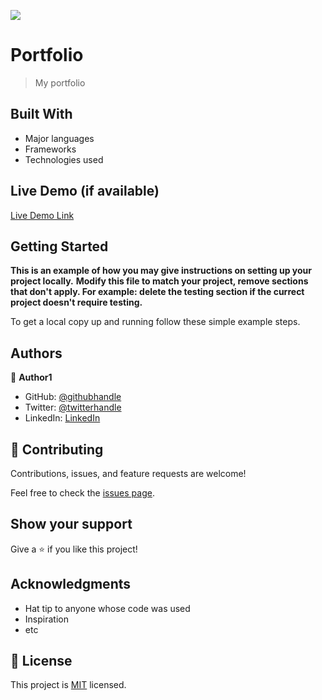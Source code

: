 ![](https://img.shields.io/badge/Microverse-blueviolet)

# Portfolio

> My portfolio


## Built With

- Major languages
- Frameworks
- Technologies used

## Live Demo (if available)

[Live Demo Link](https://livedemo.com)


## Getting Started

**This is an example of how you may give instructions on setting up your project locally.**
**Modify this file to match your project, remove sections that don't apply. For example: delete the testing section if the currect project doesn't require testing.**


To get a local copy up and running follow these simple example steps.

## Authors

👤 **Author1**

- GitHub: [@githubhandle](https://github.com/ishmaelkargbo)
- Twitter: [@twitterhandle](https://twitter.com/ishoKargbo)
- LinkedIn: [LinkedIn](https://linkedin.com/in/ishmael-kargbo-9a986a214)


## 🤝 Contributing

Contributions, issues, and feature requests are welcome!

Feel free to check the [issues page](../../issues/).

## Show your support

Give a ⭐️ if you like this project!

## Acknowledgments

- Hat tip to anyone whose code was used
- Inspiration
- etc

## 📝 License

This project is [MIT](./MIT.md) licensed.
